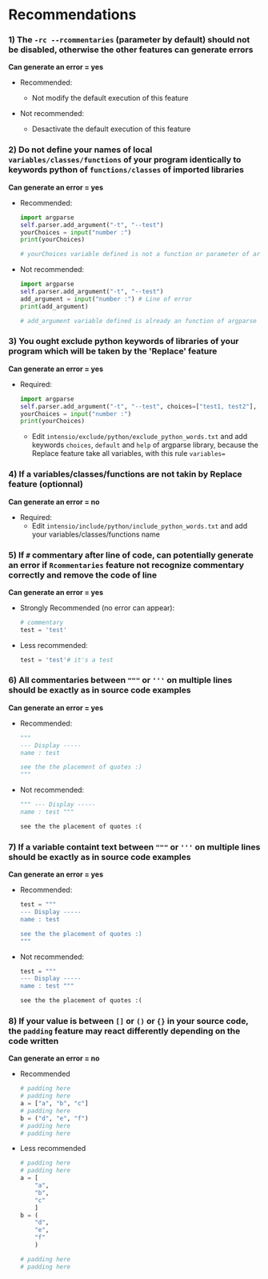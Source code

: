 # Recommendations

### 1) The `-rc --rcommentaries` (parameter by default) should not be disabled, otherwise the other features can generate errors
**Can generate an error = yes**
- Recommended:
    - Not modify the default execution of this feature

- Not recommended:
    - Desactivate the default execution of this feature

### 2) Do not define your names of local `variables/classes/functions` of your program identically to keywords python of `functions/classes` of imported libraries
**Can generate an error = yes**
- Recommended:
    ```python
    import argparse
    self.parser.add_argument("-t", "--test")
    yourChoices = input("number :")
    print(yourChoices)

    # yourChoices variable defined is not a function or parameter of argparse library :)
    ```

- Not recommended:
    ```python
    import argparse
    self.parser.add_argument("-t", "--test")
    add_argument = input("number :") # Line of error
    print(add_argument)

    # add_argument variable defined is already an function of argparse library :(
    ```

### 3) You ought exclude python keywords of libraries of your program which will be taken by the 'Replace' feature 
**Can generate an error = yes**
- Required:
    ```python
    import argparse
    self.parser.add_argument("-t", "--test", choices=["test1, test2"], default="test1", help="this is a test !")
    yourChoices = input("number :")
    print(yourChoices)
    ```
    - Edit `intensio/exclude/python/exclude_python_words.txt` and add keywords `choices`, `default` and `help` of argparse library, because the Replace feature take all variables, with this rule `variables=`


### 4) If a variables/classes/functions are not takin by Replace feature (optionnal)
**Can generate an error = no**
- Required:
    - Edit `intensio/include/python/include_python_words.txt` and add your variables/classes/functions name


### 5) If `#` commentary after line of code, can potentially generate an error if `Rcommentaries` feature not recognize commentary correctly and remove the code of line
**Can generate an error = yes**
- Strongly Recommended (no error can appear):
    ```python
    # commentary
    test = 'test'
    ```

- Less recommended:
    ```python
    test = 'test'# it's a test
    ```

### 6) All commentaries between `"""` or `'''` on multiple lines should be exactly as in source code examples
**Can generate an error = yes**
- Recommended:
    ```python
    """
    --- Display -----
    name : test

    see the the placement of quotes :)
    """
    ```

- Not recommended:
    ```python
    """ --- Display -----
    name : test """

    see the the placement of quotes :(
    ```

### 7) If a variable containt text between `"""` or `'''` on multiple lines should be exactly as in source code examples
**Can generate an error = yes**
- Recommended:
    ```python
    test = """
    --- Display -----
    name : test

    see the the placement of quotes :)
    """
    ```
    
- Not recommended:
    ```python
    test = """
    --- Display -----
    name : test """

    see the the placement of quotes :(
    ```
    
### 8) If your value is between `[]` or `()` or `{}` in your source code, the `padding` feature may react differently depending on the code written
**Can generate an error = no**
- Recommended
    ```python
    # padding here
    # padding here
    a = ["a", "b", "c"]
    # padding here
    b = ("d", "e", "f")
    # padding here
    # padding here
    ```

- Less recommended
    ```python
    # padding here
    # padding here
    a = [
        "a", 
        "b", 
        "c"
        ]
    b = (
        "d", 
        "e", 
        "f"
        )
    
    # padding here
    # padding here
    ```
